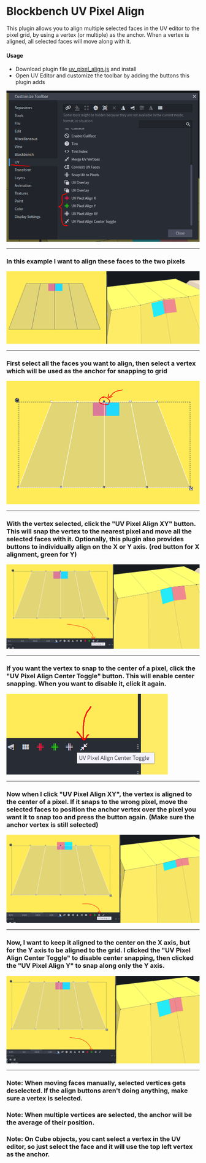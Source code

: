 # Blockbench UV Pixel Align
 
This plugin allows you to align multiple selected faces in the UV editor to the pixel grid, by using a vertex (or multiple) as the anchor. When a vertex is aligned, all selected faces will move along with it.

#### Usage
- Download plugin file [uv_pixel_align.js](uv_pixel_align.js "download") and install
- Open UV Editor and customize the toolbar by adding the buttons this plugin adds  

![Image 0](img/0.png)
***
### In this example I want to align these faces to the two pixels
![Image 0](img/1.png)
***
### First select all the faces you want to align, then select a vertex which will be used as the anchor for snapping to grid 
![Image 0](img/2.png)
***
### With the vertex selected, click the "UV Pixel Align XY" button. This will snap the vertex to the nearest pixel and move all the selected faces with it. Optionally, this plugin also provides buttons to individually align on the X or Y axis. (red button for X alignment, green for Y)
![Image 0](img/3.png)
***
### If you want the vertex to snap to the center of a pixel, click the "UV Pixel Align Center Toggle" button. This will enable center snapping. When you want to disable it, click it again.
![Image 0](img/4.png)
***
### Now when I click "UV Pixel Align XY", the vertex is aligned to the center of a pixel. If it snaps to the wrong pixel, move the selected faces to position the anchor vertex over the pixel you want it to snap too and press the button again. (Make sure the anchor vertex is still selected)
![Image 0](img/5.png)
***
### Now, I want to keep it aligned to the center on the X axis, but for the Y axis to be aligned to the grid. I clicked the "UV Pixel Align Center Toggle" to disable center snapping, then clicked the "UV Pixel Align Y" to snap along only the Y axis.
![Image 0](img/6.png)
***
### Note: When moving faces manually, selected vertices gets deselected. If the align buttons aren't doing anything, make sure a vertex is selected.
### Note: When multiple vertices are selected, the anchor will be the average of their position.
### Note: On Cube objects, you cant select a vertex in the UV editor, so just select the face and it will use the top left vertex as the anchor.

